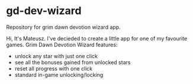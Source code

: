 # gd-dev-wizard
Repository for grim dawn devotion wizard app.

Hi, It's Mateusz. I've decieded to create a little app for one of my favourite games.
Grim Dawn Devotion Wizard features:
* unlock any star with just one click
* see all the bonuses gained from unlocked stars
* reset all progress with one click
* standard in-game unlocking/locking
